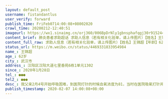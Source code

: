 ```yaml
---
layout: default_post
username: fistandantlus
user_verify: forward
publish_time: FriFeb0714:00:08+08002020
crawl_time: 20200212-12:40:51
imageurl: https://wx1.sinaimg.cn/orj360/006BpDrNly1gbnsphafqgj30r915244q.jpg,https://wx3.sinaimg.cn/orj360/006BpDrNly1gbnspguhquj30u018pwii.jpg
content_brief: 肺炎患者求助超话 求助人信息（若有相关化验单，请上传图片）【姓名】王锦超【年龄】62岁【所在城市】武汉市【所在小区、社区】汉阳区汉阳大道七里香苑6栋1单元1302【患病时间】2020年1月28日【联系方式】●●●【其他紧急联系人】●●●【病情描述】 肺炎患者求助超话 求助 ...全文
content_full_raw: 求助人信息（若有相关化验单，请上传图片）【姓名】王锦超【年龄】62岁【所在城市】武汉市【所在小区、社区】汉阳区汉阳大道七里香苑6栋1单元1302【患病时间】2020年1月28日【联系方式】●●●【其他紧急联系人】●●●【病情描述】求助人信息（若有相关化验单，请上传图片）【姓名】王锦超【年龄】62岁【所在城市】武汉市【所在小区、社区】汉阳区汉阳大道七里香苑6栋1单元1302【患病时间】2020年1月28日【联系方式】●●●【其他紧急联系人】●●●【病情描述】我父亲2月4号开始呼吸困难，到医院打针的时候血氧浓度为81，当时在医院吸氧打针并且晚上7点做了核酸检测，打完针回家后使用制氧机吸氧。2月5日到医院打针的时候测试的血氧仅为61，医院马上开始输氧打针，打完针后突发全身颤抖，并且咳血，医生测得血氧只有43，当即使用2个氧气瓶进行输氧，并且开了2瓶吊针进行输液，这时候医生说，这种情况是需要马上进行住院治疗的，但是因为（同济中法院区）没有床位了，只能在门诊等候，或者我们自行寻找有床位的医院进行住院，经过多方了解，其他医院也没有床位，而且父亲的情况很危急，所以就在医院等候。晚上10点询问医生，告知还是没有床位。2月6日早上4点父亲去上厕所，5分钟后回来带上氧气面罩和氧气管，医生帮忙测试血氧仅为80。2月6日下午核酸检测结果出来呈阳性，确诊感染。2月6日晚上询问医生，还是没有床位。2月7日早上5点询问医生，医生说有个空床位正在进行整理，2月7日10点再次询问医生，医生告知那个床位属于新药测试用的，我父亲还是没法住进去。现在是2月7日下午2点，我父亲已经在同济中法院区的门诊坐了50多个小时了，作为一个危重症患者，到现在还是没有床位可以入住，只能是在门诊继续吸着氧气等待，但是因为等待时间太长，父亲的身体已经变的越来越差了，不知道何时才能住进去，让父亲好好休息下。
status_url: https://m.weibo.cn/status/4469331833954984
name_: 王锦超
age_: 62岁
city_: 武汉市
address_: 汉阳区汉阳大道七里香苑6栋1单元1302
since_: 2020年1月28日
tel_: ●●●
tel2_: ●●●
desc_: 我父亲2月4号开始呼吸困难，到医院打针的时候血氧浓度为81，当时在医院吸氧打针并且晚上7点做了核酸检测，打完针回家后使用制氧机吸氧。2月5日到医院打针的时候测试的血氧仅为61，医院马上开始输氧打针，打完针后突发全身颤抖，并且咳血，医生测得血氧只有43，当即使用2个氧气瓶进行输氧，并且开了2瓶吊针进行输液，这时候医生说，这种情况是需要马上进行住院治疗的，但是因为（同济中法院区）没有床位了，只能在门诊等候，或者我们自行寻找有床位的医院进行住院，经过多方了解，其他医院也没有床位，而且父亲的情况很危急，所以就在医院等候。晚上10点询问医生，告知还是没有床位。2月6日早上4点父亲去上厕所，5分钟后回来带上氧气面罩和氧气管，医生帮忙测试血氧仅为80。2月6日下午核酸检测结果出来呈阳性，确诊感染。2月6日晚上询问医生，还是没有床位。2月7日早上5点询问医生，医生说有个空床位正在进行整理，2月7日10点再次询问医生，医生告知那个床位属于新药测试用的，我父亲还是没法住进去。现在是2月7日下午2点，我父亲已经在同济中法院区的门诊坐了50多个小时了，作为一个危重症患者，到现在还是没有床位可以入住，只能是在门诊继续吸着氧气等待，但是因为等待时间太长，父亲的身体已经变的越来越差了，不知道何时才能住进去，让父亲好好休息下。
publish_timestamp: 2020-02-07 14:00:08+08:00
---
```

